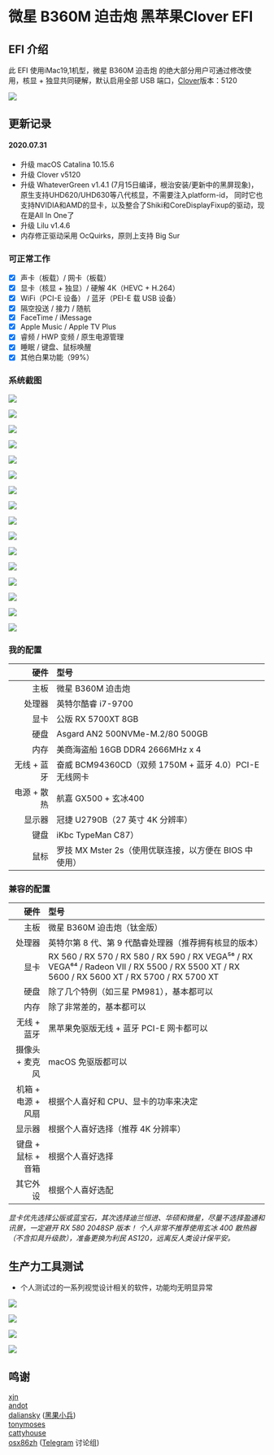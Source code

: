 # 微星 B360M 迫击炮 黑苹果Clover EFI

## EFI 介绍

此 EFI 使用iMac19,1机型，微星 B360M 迫击炮 的绝大部分用户可通过修改使用，核显 + 独显共同硬解，默认启用全部 USB 端口，[Clover](https://github.com/CloverHackyColor/CloverBootloader)版本：5120

![](https://github.com/AskyStudio/Hackintosh---MSI-B360m-Mortar/blob/master/Images/系统信息.png)

## 更新记录
#### 2020.07.31
* 升级 macOS Catalina 10.15.6
* 升级 Clover v5120
* 升级 WhateverGreen v1.4.1 (7月15日编译，根治安装/更新中的黑屏现象)，原生支持UHD620/UHD630等八代核显，不需要注入platform-id， 同时它也支持NVIDIA和AMD的显卡，以及整合了Shiki和CoreDisplayFixup的驱动，现在是All In One了
* 升级 Lilu v1.4.6
* 内存修正驱动采用 OcQuirks，原则上支持 Big Sur

### 可正常工作

- [x] 声卡（板载）/ 网卡（板载）
- [x] 显卡（核显 + 独显）/ 硬解 4K（HEVC + H.264）
- [x] WiFi（PCI-E 设备） / 蓝牙（PEI-E 载 USB 设备）
- [x] 隔空投送 / 接力 / 随航
- [x] FaceTime / iMessage
- [x] Apple Music / Apple TV Plus
- [x] 睿频 / HWP 变频 / 原生电源管理
- [x] 睡眠 / 键盘、鼠标唤醒
- [x] 其他白果功能（99%）

### 系统截图

![](https://github.com/AskyStudio/Hackintosh---MSI-B360m-Mortar/blob/master/Images/内存.png)

![](https://github.com/AskyStudio/Hackintosh---MSI-B360m-Mortar/blob/master/Images/HiDPI.png)

![](https://github.com/AskyStudio/Hackintosh---MSI-B360m-Mortar/blob/master/Images/4k%20核心显卡加速解码.png)

![](https://github.com/AskyStudio/Hackintosh---MSI-B360m-Mortar/blob/master/Images/音频输出.png)

![](https://github.com/AskyStudio/Hackintosh---MSI-B360m-Mortar/blob/master/Images/音频输入.png)

![](https://github.com/AskyStudio/Hackintosh---MSI-B360m-Mortar/blob/master/Images/Wi-Fi.png)

![](https://github.com/AskyStudio/Hackintosh---MSI-B360m-Mortar/blob/master/Images/蓝牙.png)

![](https://github.com/AskyStudio/Hackintosh---MSI-B360m-Mortar/blob/master/Images/随航.png)

![](https://github.com/AskyStudio/Hackintosh---MSI-B360m-Mortar/blob/master/Images/Time%20Machine%20备份.png)

![](https://github.com/AskyStudio/Hackintosh---MSI-B360m-Mortar/blob/master/Images/NVME%20ssd.png)

![](https://github.com/AskyStudio/Hackintosh---MSI-B360m-Mortar/blob/master/Images/USB.png)

![](https://github.com/AskyStudio/Hackintosh---MSI-B360m-Mortar/blob/master/Images/显卡.png)

![](https://github.com/AskyStudio/Hackintosh---MSI-B360m-Mortar/blob/master/Images/电源管理.png)

![](https://github.com/AskyStudio/Hackintosh---MSI-B360m-Mortar/blob/master/Images/蓝牙2.png)

![](https://github.com/AskyStudio/Hackintosh---MSI-B360m-Mortar/blob/master/Images/GeekBench-CPU.png)

![](https://github.com/AskyStudio/Hackintosh---MSI-B360m-Mortar/blob/master/Images/GeekBench-GPU.png)

### 我的配置

|         硬件       |                   型号                     |
|-------------------:|:------------------------------------------|
|               主板 | 微星 B360M 迫击炮                               |
|             处理器 | 英特尔酷睿 i7-9700                            |
|               显卡 | 公版 RX 5700XT 8GB                           |
|               硬盘 | Asgard AN2 500NVMe-M.2/80 500GB                          |
|               内存 | 美商海盗船 16GB DDR4 2666MHz x 4                 |
|        无线 + 蓝牙 | 奋威 BCM94360CD（双频 1750M + 蓝牙 4.0）PCI-E 无线网卡  |
|        电源 + 散热 | 航嘉 GX500 + 玄冰400 |
|             显示器 | 冠捷 U2790B（27 英寸 4K 分辨率）                 |
|               键盘 | iKbc TypeMan C87）                 |
|               鼠标 | 罗技 MX Mster 2s（使用优联连接，以方便在 BIOS 中使用） |

### 兼容的配置

|         硬件       |                              型号                           |
|-------------------:|:------------------------------------------------------------|
|               主板 | 微星 B360M 迫击炮（钛金版）                                    |
|             处理器 | 英特尔第 8 代、第 9 代酷睿处理器（推荐拥有核显的版本）                |
|               显卡 | RX 560 / RX 570 / RX 580 / RX 590 / RX VEGA⁵⁶ / RX VEGA⁶⁴ / Radeon VII / RX 5500 / RX 5500 XT / RX 5600 / RX 5600 XT / RX 5700 / RX 5700 XT |
|               硬盘 | 除了几个特例（如三星 PM981），基本都可以                            |
|               内存 | 除了非常差的，基本都可以                                        |
|        无线 + 蓝牙 | 黑苹果免驱版无线 + 蓝牙 PCI-E 网卡都可以                          |
|     摄像头 + 麦克风 | macOS 免驱版都可以                                             |
|  机箱 + 电源 + 风扇 | 根据个人喜好和 CPU、显卡的功率来决定                               |
|             显示器 | 根据个人喜好选择（推荐 4K 分辨率）                                |
|  键盘 + 鼠标 + 音箱 | 根据个人喜好选择                                                |
|           其它外设 | 根据个人喜好选配                                              |

*显卡优先选择公版或蓝宝石，其次选择迪兰恒进、华硕和微星，尽量不选择盈通和讯景，一定避开 RX 580 2048SP 版本！*
*个人非常不推荐使用玄冰 400 散热器（不含扣具升级款），准备更换为利民 AS120，远离反人类设计保平安。*

## 生产力工具测试

* 个人测试过的一系列视觉设计相关的软件，功能均无明显异常

![](https://github.com/AskyStudio/Hackintosh---MSI-B360m-Mortar/blob/master/Images/App-CGI.png)

![](https://github.com/AskyStudio/Hackintosh---MSI-B360m-Mortar/blob/master/Images/App-Design.png)

![](https://github.com/AskyStudio/Hackintosh---MSI-B360m-Mortar/blob/master/Images/App-Developer%20Tools.png)

![](https://github.com/AskyStudio/Hackintosh---MSI-B360m-Mortar/blob/master/Images/App-Normal%20Tools.png)

## 鸣谢
[xjn](https://blog.xjn819.com/)<br>
[andot](https://github.com/andot/MSI-B360M-MORTAR-IMACPRO-EFI/)<br>
[daliansky](https://github.com/daliansky) ([黑果小兵](https://blog.daliansky.net/))<br>
[tonymoses](http://bbs.pcbeta.com/viewthread-1835637-1-1.html)<br>
[cattyhouse](https://github.com/cattyhouse/oc-guide/)<br>
[osx86zh](https://t.me/osx86zh/) ([Telegram](https://telegram.org/) 讨论组)
